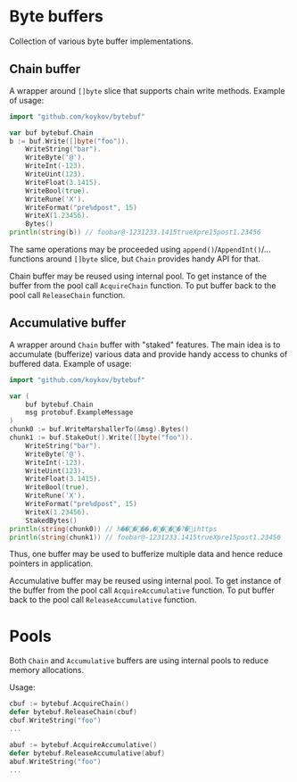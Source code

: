 # Byte buffers

Collection of various byte buffer implementations.

## Chain buffer

A wrapper around `[]byte` slice that supports chain write methods. Example of usage:
```go
import "github.com/koykov/bytebuf"

var buf bytebuf.Chain
b := buf.Write([]byte("foo")).
    WriteString("bar").
    WriteByte('@').
    WriteInt(-123).
    WriteUint(123).
    WriteFloat(3.1415).
    WriteBool(true).
    WriteRune('X').
    WriteFormat("pre%dpost", 15)
    WriteX(1.23456).
    Bytes()
println(string(b)) // foobar@-1231233.1415trueXpre15post1.23456
```

The same operations may be proceeded using `append()`/`AppendInt()`/... functions around `[]byte` slice, but `Chain`
provides handy API for that.

Chain buffer may be reused using internal pool. To get instance of the buffer from the pool call `AcquireChain` function.
To put buffer back to the pool call `ReleaseChain` function.

## Accumulative buffer

A wrapper around `Chain` buffer with "staked" features. The main idea is to accumulate (bufferize) various data and
provide handy access to chunks of buffered data. Example of usage:
```go
import "github.com/koykov/bytebuf"

var (
    buf bytebuf.Chain
    msg protobuf.ExampleMessage
)
chunk0 := buf.WriteMarshallerTo(&msg).Bytes()
chunk1 := buf.StakeOut().Write([]byte("foo")).
    WriteString("bar").
    WriteByte('@').
    WriteInt(-123).
    WriteUint(123).
    WriteFloat(3.1415).
    WriteBool(true).
    WriteRune('X').
    WriteFormat("pre%dpost", 15)
    WriteX(1.23456).
    StakedBytes()
println(string(chunk0)) // h�����,����?�ihttps
println(string(chunk1)) // foobar@-1231233.1415trueXpre15post1.23456
```
Thus, one buffer may be used to bufferize multiple data and hence reduce pointers in application.

Accumulative buffer may be reused using internal pool. To get instance of the buffer from the pool call `AcquireAccumulative`
function. To put buffer back to the pool call `ReleaseAccumulative` function.

# Pools

Both `Chain` and `Accumulative` buffers are using internal pools to reduce memory allocations.

Usage:
```go
cbuf := bytebuf.AcquireChain()
defer bytebuf.ReleaseChain(cbuf)
cbuf.WriteString("foo")
...

abuf := bytebuf.AcquireAccumulative()
defer bytebuf.ReleaseAccumulative(abuf)
abuf.WriteString("foo")
...
```
